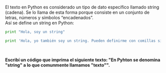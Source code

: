 El texto en Python es considerado un tipo de dato específico llamado string (cadena). Se lo llama de esta forma porque consiste en un conjunto de letras, números y símbolos “encadenados”.<br>
Así se define un string en Python:

``` python
print "Hola, soy un string"

print 'Hola, yo también soy un string. Pueden definirme con comillas simple o dobles!'
```
<br>

**Escribí un código que imprima el siguiente texto: "En Pyhton se denomina "string" a lo que comunmente llamamos "texto"".**